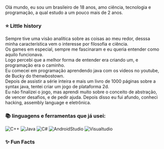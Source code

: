 
Olá mundo, eu sou um brasileiro de 18 anos, amo ciência, tecnologia e programação, a qual estudo a um pouco mais de 2 anos.
### :star: Little history
Sempre tive uma visão analítica sobre as coisas ao meu redor, desssa minha característica vem o interesse por filosofia e ciência.  
Os games em especial, sempre me fascinaram e eu queria entender como aquilo funcionava.   
Logo percebi que a melhor forma de entender era criando um, e programação era o caminho.    
Eu comecei em programação aprendendo java com os videos no youtube, de Bucky do thenwbostown.  
Depois de assistir a série inteira e mais um livro de 1000 páginas sobre a syntax java, tentei criar um jogo de plataforma 2d.  
Eu não finalizei o jogo, mas aprendi muito sobre o conceito de abstração, de vencer desafios, e de pedir ajuda. 
Depois disso eu fui afundo, conheci hacking, assembly language e eletrônica.

### :books: linguagens e ferramentas que já usei:  
![C++](https://img.shields.io/badge/-C++-000000?style=flat&logo=c%2B%2B)
![Java](https://img.shields.io/badge/-Java-000000?style=flat&logo=java)
![C#](https://img.shields.io/badge/c%23-000000?style=flat&logo=C-Sharp)
![AndroidStudio](https://img.shields.io/badge/AndroidStudio-000000?style=flat&logo=Android-Studio)
![Visualtudio](https://img.shields.io/badge/VisualStudio-000000?style=flat&logo=Visual-Studio) 
### :sparkles: Fun Facts
